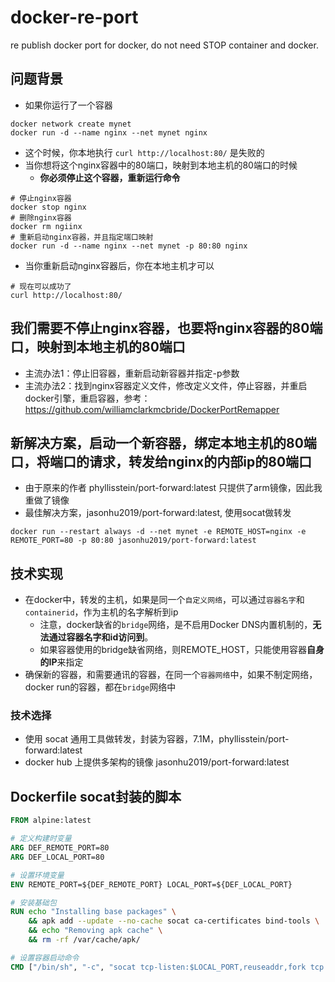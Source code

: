 # docker-re-port
re publish docker port for docker, do not need STOP container and docker.


## 问题背景
- 如果你运行了一个容器
```shell
docker network create mynet
docker run -d --name nginx --net mynet nginx
```
- 这个时候，你本地执行 `curl http://localhost:80/` 是失败的
- 当你想将这个nginx容器中的80端口，映射到本地主机的80端口的时候
  - **你必须停止这个容器，重新运行命令**
```shell
# 停止nginx容器
docker stop nginx
# 删除nginx容器
docker rm ngiinx
# 重新启动nginx容器，并且指定端口映射
docker run -d --name nginx --net mynet -p 80:80 nginx
```
- 当你重新启动nginx容器后，你在本地主机才可以
```shell
# 现在可以成功了
curl http://localhost:80/
```

## 我们需要不停止nginx容器，也要将nginx容器的80端口，映射到本地主机的80端口
- 主流办法1：停止旧容器，重新启动新容器并指定-p参数
- 主流办法2：找到nginx容器定义文件，修改定义文件，停止容器，并重启docker引擎，重启容器，参考：https://github.com/williamclarkmcbride/DockerPortRemapper

## 新解决方案，启动一个新容器，绑定本地主机的80端口，将端口的请求，转发给nginx的内部ip的80端口
- 由于原来的作者 phyllisstein/port-forward:latest 只提供了arm镜像，因此我重做了镜像
- 最佳解决方案，jasonhu2019/port-forward:latest, 使用socat做转发
``` shell
docker run --restart always -d --net mynet -e REMOTE_HOST=nginx -e REMOTE_PORT=80 -p 80:80 jasonhu2019/port-forward:latest
```

## 技术实现
- 在docker中，转发的主机，如果是同一个`自定义网络`，可以通过`容器名字`和`containerid`，作为主机的名字解析到ip
  - 注意，docker缺省的`bridge`网络，是不启用Docker DNS内置机制的，**无法通过容器名字和id访问到**。
  - 如果容器使用的bridge缺省网络，则REMOTE_HOST，只能使用容器**自身的IP**来指定
- 确保新的容器，和需要通讯的容器，在同一个`容器网络`中，如果不制定网络，docker run的容器，都在`bridge`网络中
### 技术选择
- 使用 socat 通用工具做转发，封装为容器，7.1M，phyllisstein/port-forward:latest
- docker hub 上提供多架构的镜像 jasonhu2019/port-forward:latest

## Dockerfile socat封装的脚本
```Dockerfile
FROM alpine:latest

# 定义构建时变量
ARG DEF_REMOTE_PORT=80
ARG DEF_LOCAL_PORT=80

# 设置环境变量
ENV REMOTE_PORT=${DEF_REMOTE_PORT} LOCAL_PORT=${DEF_LOCAL_PORT}

# 安装基础包
RUN echo "Installing base packages" \
    && apk add --update --no-cache socat ca-certificates bind-tools \
    && echo "Removing apk cache" \
    && rm -rf /var/cache/apk/

# 设置容器启动命令
CMD ["/bin/sh", "-c", "socat tcp-listen:$LOCAL_PORT,reuseaddr,fork tcp:$REMOTE_HOST:$REMOTE_PORT & pid=$! && trap \"kill $pid\" SIGINT && echo \"Socat started listening on $LOCAL_PORT: Redirecting traffic to $REMOTE_HOST:$REMOTE_PORT ($pid)\" && wait $pid"]
```
